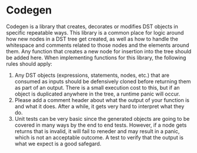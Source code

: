 # Codegen

Codegen is a library that creates, decorates or modifies DST objects in specific repeatable ways. This library is a common place for logic around how new nodes in a DST tree get created, as well as how to handle the whitespace and comments related to those nodes and the elements around them. Any function that creates a new node for insertion into the tree should be added here. When implementing functions for this library, the following rules should apply:

1. Any DST objects (expressions, statements, nodes, etc.) that are consumed as inputs should be defensively cloned before returning them as part of an output. There is a small execution cost to this, but if an object is duplicated anywhere in the tree, a runtime panic will occur.
2. Please add a comment header about what the output of your function is and what it does. After a while, it gets very hard to interpret what they do.
3. Unit tests can be very basic since the generated objects are going to be covered in many ways by the end to end tests. However, if a node gets returns that is invalid, it will fail to reneder and may result in a panic, which is not an acceptable outcome. A test to verify that the output is what we expect is a good safegard.